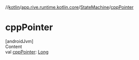 //[kotlin](../../../index.md)/[app.rive.runtime.kotlin.core](../index.md)/[StateMachine](index.md)/[cppPointer](cpp-pointer.md)



# cppPointer  
[androidJvm]  
Content  
val [cppPointer](cpp-pointer.md): [Long](https://kotlinlang.org/api/latest/jvm/stdlib/kotlin/-long/index.html)  



